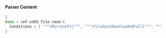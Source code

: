 #### Parser Content
```Java
{
Name = cef-o365-file-read-6
  Conditions = [ """|Microsoft|""", """|FileSyncDownloadedFull|""", """eventId=""" ]
}
```